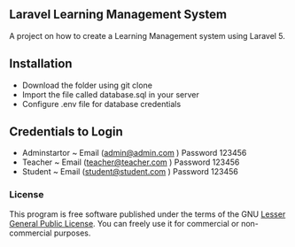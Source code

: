 ## Laravel Learning Management System

A project on how to create a Learning Management system using Laravel 5.


## Installation
* Download the folder using git clone
* Import the file called database.sql in your server
* Configure .env file for database credentials


## Credentials to Login
* Adminstartor ~ Email (admin@admin.com ) Password 123456
* Teacher ~ Email (teacher@teacher.com ) Password 123456
* Student ~ Email (student@student.com ) Password 123456

### License
This program is free software published under the terms of the GNU [Lesser General Public License](http://www.gnu.org/copyleft/lesser.html). You can freely use it for commercial or non-commercial purposes.

